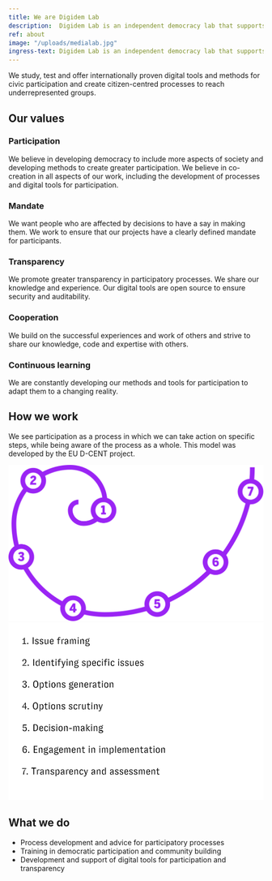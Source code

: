 ```yaml
---
title: We are Digidem Lab
description:  Digidem Lab is an independent democracy lab that supports neighbourhoods, municipalities and public institutions in conducting effective and inclusive citizen dialogues.
ref: about
image: "/uploads/medialab.jpg"
ingress-text: Digidem Lab is an independent democracy lab that supports neighbourhoods, municipalities and public institutions in conducting effective and inclusive citizen dialogues.
---
```


We study, test and offer internationally proven digital tools and methods for civic participation and create citizen-centred processes to reach underrepresented groups.

## Our values
### Participation
We believe in developing democracy to include more aspects of society and developing methods to create greater participation. We believe in co-creation in all aspects of our work, including the development of processes and digital tools for participation.

### Mandate

We want people who are affected by decisions to have a say in making them. We work to ensure that our projects have a clearly defined mandate for participants.

### Transparency
We promote greater transparency in participatory processes. We share our knowledge and experience. Our digital tools are open source to ensure security and auditability.

### Cooperation
We build on the successful experiences and work of others and strive to share our knowledge, code and expertise with others.

### Continuous learning
We are constantly developing our methods and tools for participation to adapt them to a changing reality.

## How we work
We see participation as a process in which we can take action on specific steps, while being aware of the process as a whole. This model was developed by the EU D-CENT project.

![Democracy Spiral](/uploads/spiral_numbers.svg)
![Democracy Spiral](/uploads/deltagandespiral_text_en.png)

## What we do
* Process development and advice for participatory processes
* Training in democratic participation and community building
* Development and support of digital tools for participation and transparency
